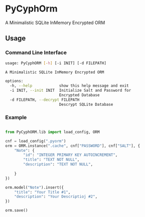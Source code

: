 # PyCyphOrm

A Minimalistic SQLite InMemory Encrypted ORM

## Usage

### Command Line Interface

```sh
usage: PyCyphORM [-h] [-i INIT] [-d FILEPATH]

A Minimalistic SQLite InMemory Encrypted ORM

options:
  -h, --help            show this help message and exit
  -i INIT, --init INIT  Initialize Salt and Password for
                        Encrypted Database
  -d FILEPATH, --decrypt FILEPATH
                        Descrypt SQLite Database
```

### Example

```python

from PyCyphORM.lib import load_config, ORM

cnf = load_config(".pyorm")
orm = ORM.instance(".cache", cnf["PASSWORD"], cnf["SALT"], {
    "Note": {
        "id": "INTEGER PRIMARY KEY AUTOINCREMENT",
        "title": "TEXT NOT NULL",
        "description": "TEXT NOT NULL",
        
    }
})

orm.model("Note").insert({
    "title": "Your Title #1",
    "description": "Your Descriptioj #2",
})

orm.save()

```